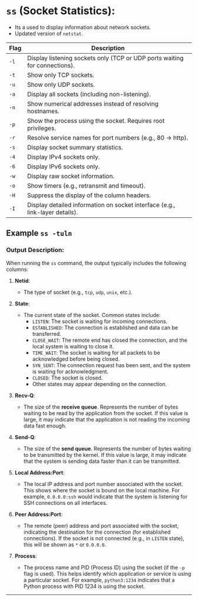 # `ss` (Socket Statistics):
- Its a used to display information about network sockets.
- Updated version of `netstat`.

| Flag | Description                                                                 |
|------|-----------------------------------------------------------------------------|
| `-l` | Display listening sockets only (TCP or UDP ports waiting for connections). |
| `-t` | Show only TCP sockets.                                                      |
| `-u` | Show only UDP sockets.                                                      |
| `-a` | Display all sockets (including non-listening).                              |
| `-n` | Show numerical addresses instead of resolving hostnames.                    |
| `-p` | Show the process using the socket. Requires root privileges.                 |
| `-r` | Resolve service names for port numbers (e.g., 80 → http).                    |
| `-s` | Display socket summary statistics.                                          |
| `-4` | Display IPv4 sockets only.                                                 |
| `-6` | Display IPv6 sockets only.                                                 |
| `-w` | Display raw socket information.                                             |
| `-o` | Show timers (e.g., retransmit and timeout).                                 |
| `-H` | Suppress the display of the column headers.                                 |
| `-I` | Display detailed information on socket interface (e.g., link-layer details). |

## Example `ss -tuln`

### **Output Description:**
When running the `ss` command, the output typically includes the following columns:
1. **Netid**: 
   - The type of socket (e.g., `tcp`, `udp`, `unix`, etc.).

2. **State**: 
   - The current state of the socket. Common states include:
     - `LISTEN`: The socket is waiting for incoming connections.
     - `ESTABLISHED`: The connection is established and data can be transferred.
     - `CLOSE_WAIT`: The remote end has closed the connection, and the local system is waiting to close it.
     - `TIME_WAIT`: The socket is waiting for all packets to be acknowledged before being closed.
     - `SYN_SENT`: The connection request has been sent, and the system is waiting for acknowledgment.
     - `CLOSED`: The socket is closed.
     - Other states may appear depending on the connection.

3. **Recv-Q**: 
   - The size of the **receive queue**. Represents the number of bytes waiting to be read by the application from the socket. If this value is large, it may indicate that the application is not reading the incoming data fast enough.

4. **Send-Q**: 
   - The size of the **send queue**. Represents the number of bytes waiting to be transmitted by the kernel. If this value is large, it may indicate that the system is sending data faster than it can be transmitted.

5. **Local Address:Port**: 
   - The local IP address and port number associated with the socket. This shows where the socket is bound on the local machine. For example, `0.0.0.0:ssh` would indicate that the system is listening for SSH connections on all interfaces.

6. **Peer Address:Port**: 
   - The remote (peer) address and port associated with the socket, indicating the destination for the connection (for established connections). If the socket is not connected (e.g., in `LISTEN` state), this will be shown as `*` or `0.0.0.0`.

7. **Process**: 
   - The process name and PID (Process ID) using the socket (if the `-p` flag is used). This helps identify which application or service is using a particular socket. For example, `python3:1234` indicates that a Python process with PID 1234 is using the socket.

---

